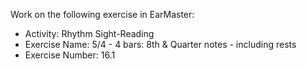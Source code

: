 Work on the following exercise in EarMaster:
- Activity: Rhythm Sight-Reading
- Exercise Name: 5/4 - 4 bars: 8th & Quarter notes - including rests
- Exercise Number: 16.1
